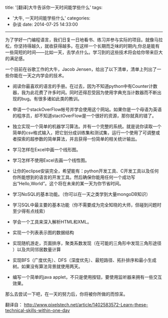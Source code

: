title: '[翻译]大牛告诉你一天时间能学些什么'
tags:
  - '大牛, 一天时间能学些什么'
categories:
  - 杂谈
date: 2014-07-25 14:33:00
---
为了学好一门编程语言，我们日复一日地看书、练习并参与实际的项目。就像马拉松，你坚持得越久，就收获得越多。在这样一个长期而乏味的时期内,你总是能有一些简短的时间——比如一天，去学点什么。学习到的这些技术将会给你带来巨大的满足感。

一个目前在谷歌工作的大牛，Jacob Jensen，给出了以下清单，清单上列出了一些你能在一天之内学会的技术。
 
 
- 阅读你最喜欢的语言的手册。在过去，因为不知道python中有Counter计数器，我为此花费了许多时间。同时还得忍受因为使用字典充当计数器而不断出现的bug。有很多诸如此类的教训。

- 申请一个stackOverFlow帐号并学会使用这个网站。如果你是一个母语为英语的程序员，却不知道stactOverFlow是一个很好的资源，那你就真的错了。

- 独立实现一个简单的机器学习算法。并有一个完整的系统。就是说你读取一个简单的csv格式输入，把它划分成训练集和测试集，运行一个使用了可调整或者探索的超参数的简单算法，并且获得一份简单的相关统计输出。

- 学习怎样在Excel中画一个线形图。

- 学习怎样不使用Excel去画一个线性图。

<!--more-->
- 让你的eclipse安装完全，希望能有：python开发工具、C开发工具以及任何你所能想到的语言的开发工具。然后确保你能用任何一个成功写出“Hello,World”。这个将在未来的某一天为你节省时间。

- 学习NoSQL的基本功能。（你可以在一天之类学到大量mongoDB知识）

- 学习SQL中最主要的基本功能（你不需要成为完全知晓的大师，但碰到问题时至少得有点线索）

- 学会一个工具来深入解析HTML和XML。

- 实现一个列表表示图的数据结构

- 实现随机游走，页面排序，聚类系数发现（在可能的三角形中发现三角形途径 ）以及共同邻居数量计算

- 实现BFS（广度优先）、DFS（深度优先）、最短路径、拓扑排序和最小生成树。如果没有算法背景就使用两天。

- 编写一个简单的java applet，不只是使用按钮，要使用监听器来拥有一些交互效果。

那么去尝试一下吧，在一天的努力后，你将被你所做的而惊呆。
 
 
翻译自：
http://www.pixelstech.net/article/1402583572-Learn-these-technical-skills-within-one-day